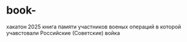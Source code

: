 # book-
хакатон 2025 книга памяти участников военых операций в которой учавстовали Российские (Советские) войка 
